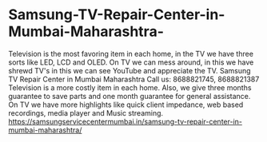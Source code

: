 # Samsung-TV-Repair-Center-in-Mumbai-Maharashtra-
Television is the most favoring item in each home, in the TV we have three sorts like LED, LCD and OLED. On TV we can mess around, in this we have shrewd TV's in this we can see YouTube and appreciate the TV. Samsung TV Repair Center in Mumbai Maharashtra Call us: 8688821745, 8688821387 Television is a more costly item in each home. Also, we give three months guarantee to save parts and one month guarantee for general assistance. On TV we have more highlights like quick client impedance, web based recordings, media player and Music streaming.  https://samsungservicecentermumbai.in/samsung-tv-repair-center-in-mumbai-maharashtra/
